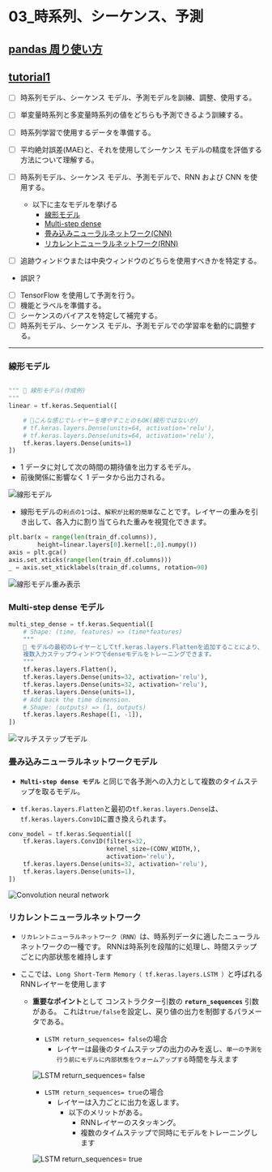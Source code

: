 # 03\_時系列、シーケンス、予測

## [pandas 周り使い方](pandas)

## [tutorial1](#1)

- [ ] 時系列モデル、シーケンス モデル、予測モデルを訓練、調整、使用する。
- [ ] 単変量時系列と多変量時系列の値をどちらも予測できるよう訓練する。
- [ ] 時系列学習で使用するデータを準備する。
- [ ] 平均絶対誤差(MAE)と、それを使用してシーケンス モデルの精度を評価する方法について理解する。
- [ ] 時系列モデル、シーケンス モデル、予測モデルで、RNN および CNN を使用する。
  - 以下に主なモデルを挙げる
    - [線形モデル](#liner)
    - [Multi-step dense](#dense)
    - [畳み込みニューラルネットワーク(CNN)](#CNN)
    - [リカレントニューラルネットワーク(RNN)](#RNN)

- [ ] 追跡ウィンドウまたは中央ウィンドウのどちらを使用すべきかを特定する。

- 誤訳？

- [ ] TensorFlow を使用して予測を行う。
- [ ] 機能とラベルを準備する。
- [ ] シーケンスのバイアスを特定して補完する。
- [ ] 時系列モデル、シーケンス モデル、予測モデルでの学習率を動的に調整する。

---

### <a name=liner>線形モデル</a>

```python

""" 🌟 線形モデル(作成例)
"""
linear = tf.keras.Sequential([

    # 🌟こんな感じでレイヤーを増やすことのもOK(線形ではないが)
    # tf.keras.layers.Dense(units=64, activation='relu'),
    # tf.keras.layers.Dense(units=64, activation='relu'),
    tf.keras.layers.Dense(units=1)
])
```

- 1 データに対して次の時間の期待値を出力するモデル。
- 前後関係に影響なく 1 データから出力される。

![線形モデル](last_window.png)

- 線形モデルの`利点の1つ`は、`解釈が比較的簡単`なことです。レイヤーの重みを引き出して、各入力に割り当てられた重みを視覚化できます。

```python
plt.bar(x = range(len(train_df.columns)),
        height=linear.layers[0].kernel[:,0].numpy())
axis = plt.gca()
axis.set_xticks(range(len(train_df.columns)))
_ = axis.set_xticklabels(train_df.columns, rotation=90)
```

![線形モデル重み表示](liner_model_weight.png)

### <a name=dense>Multi-step dense モデル</a>

```python
multi_step_dense = tf.keras.Sequential([
    # Shape: (time, features) => (time*features)
    """
    🌟 モデルの最初のレイヤーとしてtf.keras.layers.Flattenを追加することにより、
    複数入力ステップウィンドウでdenseモデルをトレーニングできます。
    """
    tf.keras.layers.Flatten(),
    tf.keras.layers.Dense(units=32, activation='relu'),
    tf.keras.layers.Dense(units=32, activation='relu'),
    tf.keras.layers.Dense(units=1),
    # Add back the time dimension.
    # Shape: (outputs) => (1, outputs)
    tf.keras.layers.Reshape([1, -1]),
])
```

![マルチステップモデル](conv_window.png)

### <a name=CNN>畳み込みニューラルネットワークモデル</a>

- **`Multi-step dense モデル`** と同じで各予測への入力として複数のタイムステップを取るモデル。

- `tf.keras.layers.Flatten`と最初の`tf.keras.layers.Dense`は、  
`tf.keras.layers.Conv1D`に置き換えられます。

```python
conv_model = tf.keras.Sequential([
    tf.keras.layers.Conv1D(filters=32,
                           kernel_size=(CONV_WIDTH,),
                           activation='relu'),
    tf.keras.layers.Dense(units=32, activation='relu'),
    tf.keras.layers.Dense(units=1),
])
```

![Convolution neural network](wide_conv_window.png)

### <a name=RNN>リカレントニューラルネットワーク</a>

- `リカレントニューラルネットワーク（RNN）`は、時系列データに適したニューラルネットワークの一種です。 RNNは時系列を段階的に処理し、時間ステップごとに内部状態を維持します

- ここでは、`Long Short-Term Memory（ tf.keras.layers.LSTM ）`と呼ばれるRNNレイヤーを使用します
  - **重要なポイント**として コンストラクター引数の **`return_sequences`** 引数がある。
  これは`true/false`を設定し、戻り値の出力を制御するパラメータである。

    - `LSTM return_sequences= false`の場合
      - レイヤーは最後のタイムステップの出力のみを返し、`単一の予測を行う前にモデルに内部状態をウォームアップする`時間を与えます

    ![LSTM return_sequences= false](lstm_1_window.png)

    - `LSTM return_sequences= true`の場合
      - レイヤーは入力ごとに出力を返します。
        - 以下のメリットがある。
          - RNNレイヤーのスタッキング。
          - 複数のタイムステップで同時にモデルをトレーニングします

    ![LSTM return_sequences= true](lstm_many_window.png)
